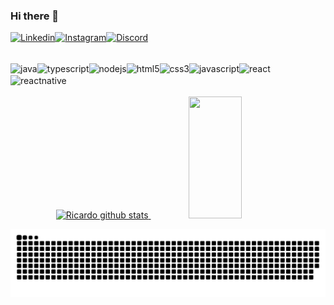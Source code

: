### Hi there 👋

<!--
**RicardoPonte/RicardoPonte** is a ✨ _special_ ✨ repository because its `README.md` (this file) appears on your GitHub profile.

Here are some ideas to get you started:

- 🔭 I’m currently working on ...
- 🌱 I’m currently learning ...
- 👯 I’m looking to collaborate on ...
- 🤔 I’m looking for help with ...
- 💬 Ask me about ...
- 📫 How to reach me: ...
- 😄 Pronouns: ...
- ⚡ Fun fact: ...
-->
[![Linkedin](https://img.shields.io/badge/LinkedIn-0077B5?style=for-the-badge&logo=linkedin&logoColor=white)](https://www.linkedin.com/in/vasconcellosricardo/)[![Instagram](https://img.shields.io/badge/Instagram-E4405F?style=for-the-badge&logo=instagram&logoColor=white)](https://www.instagram.com/ricardponte46/)[![Discord](https://img.shields.io/badge/Discord-7289DA?style=for-the-badge&logo=discord&logoColor=white)](https://discord.com/channels/RicardoVasconcellos#2113
)

<div style="display: inline_block"><br/>
    <img align="center" alt="java" src="https://img.shields.io/badge/Java-ED8B00?style=for-the-badge&logo=java&logoColor=white" /><img align="center" alt="typescript" src="https://img.shields.io/badge/TypeScript-007ACC?style=for-the-badge&logo=typescript&logoColor=white" /><img align="center" alt="nodejs" src="https://img.shields.io/badge/Node.js-43853D?style=for-the-badge&logo=node.js&logoColor=white" /><img align="center" alt="html5" src="https://img.shields.io/badge/HTML5-E34F26?style=for-the-badge&logo=html5&logoColor=white" /><img align="center" alt="css3" src="https://img.shields.io/badge/CSS3-1572B6?style=for-the-badge&logo=css3&logoColor=white" /><img align="center" alt="javascript" src="https://img.shields.io/badge/JavaScript-323330?style=for-the-badge&logo=javascript&logoColor=F7DF1E" /><img align="center" alt="react" src="https://img.shields.io/badge/React-20232A?style=for-the-badge&logo=react&logoColor=61DAFB" /><img align="center" alt="reactnative" src="https://img.shields.io/badge/React_Native-20232A?style=for-the-badge&logo=react&logoColor=61DAFB" />
</div></br>

<div align="center">
 <a href="https://github.com/RicardoPonte">
  <img width="49%" height="195px" src="https://github-readme-stats.vercel.app/api?username=RicardoPonte&show_icons=true&count_private=true&hide_border=true&title_color=007A33&icon_color=007A33&text_color=FFFFFF&bg_color=0d1117" alt="Ricardo github stats" /> 
  <img width="41%" height="195px" src="https://github-readme-stats.vercel.app/api/top-langs/?username=RicardoPonte&layout=compact&hide_border=true&title_color=007A33&text_color=FFFFFF&bg_color=0d1117" />
</div>

![snake gif](https://github.com/debysouza/debysouza/blob/output/github-contribution-grid-snake.svg)



